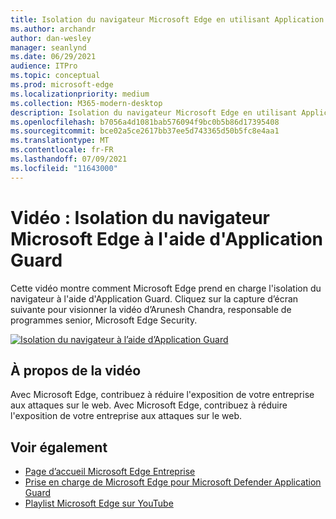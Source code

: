 ```yaml
---
title: Isolation du navigateur Microsoft Edge en utilisant Application Guard
ms.author: archandr
author: dan-wesley
manager: seanlynd
ms.date: 06/29/2021
audience: ITPro
ms.topic: conceptual
ms.prod: microsoft-edge
ms.localizationpriority: medium
ms.collection: M365-modern-desktop
description: Isolation du navigateur Microsoft Edge en utilisant Application Guard
ms.openlocfilehash: b7056a4d1081bab576094f9bc0b5b86d17395408
ms.sourcegitcommit: bce02a5ce2617bb37ee5d743365d50b5fc8e4aa1
ms.translationtype: MT
ms.contentlocale: fr-FR
ms.lasthandoff: 07/09/2021
ms.locfileid: "11643000"
---
```

# <a name="video-microsoft-edge-browser-isolation-using-application-guard"></a>Vidéo : Isolation du navigateur Microsoft Edge à l'aide d'Application Guard

Cette vidéo montre comment Microsoft Edge prend en charge l'isolation du navigateur à l'aide d'Application Guard. Cliquez sur la capture d’écran suivante pour visionner la vidéo d’Arunesh Chandra, responsable de programmes senior, Microsoft Edge Security.

[![Isolation du navigateur à l’aide d’Application Guard]( media/microsoft-edge-video-security-application-guard/0.png)](http://www.youtube.com/watch?v=zQjaRqNXMqw "Browser isolation using Application Guard")

## <a name="about-the-video"></a>À propos de la vidéo

Avec Microsoft Edge, contribuez à réduire l'exposition de votre entreprise aux attaques sur le web. Avec Microsoft Edge, contribuez à réduire l'exposition de votre entreprise aux attaques sur le web.

## <a name="see-also"></a>Voir également

- [Page d’accueil Microsoft Edge Entreprise](https://aka.ms/EdgeEnterprise)
- [Prise en charge de Microsoft Edge pour Microsoft Defender Application Guard](microsoft-edge-security-windows-defender-application-guard.md)
- [Playlist Microsoft Edge sur YouTube](https://www.youtube.com/playlist?list=PLXtHYVsvn_b-uXh1tMeYpT-0iD8tD3tFy)